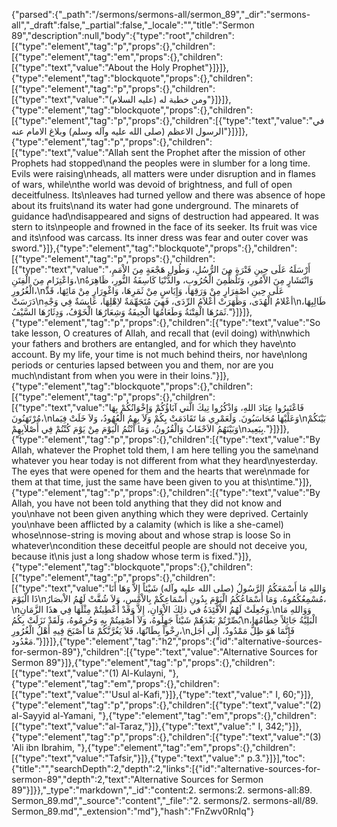 {"parsed":{"_path":"/sermons/sermons-all/sermon_89","_dir":"sermons-all","_draft":false,"_partial":false,"_locale":"","title":"Sermon 89","description":null,"body":{"type":"root","children":[{"type":"element","tag":"p","props":{},"children":[{"type":"element","tag":"em","props":{},"children":[{"type":"text","value":"About the Holy Prophet"}]}]},{"type":"element","tag":"blockquote","props":{},"children":[{"type":"element","tag":"p","props":{},"children":[{"type":"text","value":"ومن خطبة له (عليه السلام)"}]}]},{"type":"element","tag":"blockquote","props":{},"children":[{"type":"element","tag":"p","props":{},"children":[{"type":"text","value":"في الرسول الاعظم (صلى الله عليه وآله وسلم) وبلاغ الامام عنه"}]}]},{"type":"element","tag":"p","props":{},"children":[{"type":"text","value":"Allah sent the Prophet after the mission of other Prophets had stopped\nand the peoples were in slumber for a long time. Evils were raising\nheads, all matters were under disruption and in flames of wars, while\nthe world was devoid of brightness, and full of open deceitfulness. Its\nleaves had turned yellow and there was absence of hope about its fruits\nand its water had gone underground. The minarets of guidance had\ndisappeared and signs of destruction had appeared. It was stern to its\npeople and frowned in the face of its seeker. Its fruit was vice and its\nfood was carcass. Its inner dress was fear and outer cover was sword."}]},{"type":"element","tag":"blockquote","props":{},"children":[{"type":"element","tag":"p","props":{},"children":[{"type":"text","value":"أَرْسَلَهُ عَلَى حِينِ فَتْرَةٍ مِنَ الرُّسُلِ، وَطُولِ هَجْعَةٍ مِنَ الاْمَمِ، وَاعْتِزَامٍ مِنَ الْفِتَنِ،\nوَانْتَشَارٍ مِنَ الاْمُورِ، وَتَلَظٍّمِنَ الْحُرُوبِ، والدُّنْيَا كَاسِفَةُ النُّورِ، ظَاهِرَةُ الْغُرُورِ،\nعَلَى حِينِ اصْفِرَارٍ مِنْ وَرَقِهَا، وَإِيَاسٍ مِنْ ثَمَرِهَا، وَاغْوِرَارٍ مِنْ مَائِهَا، قَدْ دَرَسَتْ\nأعْلامُ الْهُدَى، وَظَهَرَتْ أَعْلاَمُ الرِّدَى، فَهِيَ مُتَجَهِّمَةٌ لاِهْلِهَا، عَابِسَةٌ فِي وَجْهِ\nطَالِبِهَا، ثَمَرُهَا الْفِتْنَةُ وَطَعَامُهَا الْجِيفَةُ وَشِعَارُهَا الْخَوْفُ، وَدِثَارُهَا السَّيْفُ."}]}]},{"type":"element","tag":"p","props":{},"children":[{"type":"text","value":"So take lesson, O creatures of Allah, and recall that (evil doing) with\nwhich your fathers and brothers are entangled, and for which they have\nto account. By my life, your time is not much behind theirs, nor have\nlong periods or centuries lapsed between you and them, nor are you much\ndistant from when you were in their loins."}]},{"type":"element","tag":"blockquote","props":{},"children":[{"type":"element","tag":"p","props":{},"children":[{"type":"text","value":"فَاعْتَبِرُوا عِبَادَ اللهِ، وَاذْكُرُوا تِيكَ الَّتي آبَاؤُكُمْ وَإِخْوَانُكُمْ بِهَا مُرْتَهَنُونَ،\nوَعَلَيْهَا مُحَاسَبُونَ. وَلَعَمْرِي مَا تَقَادَمَتْ بِكُمْ وَلاَ بِهِمُ الْعُهُودُ، وَلاَ خَلَتْ فِيَما\nبَيْنَكُمْ وَبَيْنَهُمُ الاَحْقَابُ وَالْقُرُونُ، وَمَا أَنْتُمُ الْيَوْمَ مِنْ يَوْمَ كُنْتُمْ فِي أَصْلاَبِهِمْ\nبِبَعِيد."}]}]},{"type":"element","tag":"p","props":{},"children":[{"type":"text","value":"By Allah, whatever the Prophet told them, I am here telling you the same\nand whatever you hear today is not different from what they heard\nyesterday. The eyes that were opened for them and the hearts that were\nmade for them at that time, just the same have been given to you at this\ntime."}]},{"type":"element","tag":"p","props":{},"children":[{"type":"text","value":"By Allah, you have not been told anything that they did not know and you\nhave not been given anything which they were deprived. Certainly you\nhave been afflicted by a calamity (which is like a she-camel) whose\nnose-string is moving about and whose strap is loose So in whatever\ncondition these deceitful people are should not deceive you, because it\nis just a long shadow whose term is fixed."}]},{"type":"element","tag":"blockquote","props":{},"children":[{"type":"element","tag":"p","props":{},"children":[{"type":"text","value":"وَاللهِ مَا أَسْمَعَكُمُ الرَّسُولُ (صلى الله عليه وآله) شَيْئاً إِلاَّ وَهَا أَنَا ذَا الْيَوْمَ\nمُسْمِعُكُمُوهُ، وَمَا أَسْمَاعُكُمُ الْيَوْمَ بِدُونِ أَسْمَاعِكُمْ بِالاْمْسِ، وَلاَ شُقَّتْ لَهُمُ الاْبصَارُ،\nوَجُعِلَتْ لَهُمُ الاْفْئِدَةُ في ذلِكَ الاْوَانِ، إِلاَّ وَقَدْ أُعْطِيتُمْ مِثْلَهَا فِي هذَا الزَّمَانِ.\nوَوَاللهِ مَا بُصِّرْتُمْ بَعْدَهُمْ شَيْئاً جَهِلُوهُ، وَلاَ أُصْفِيتُمْ بِهِ وَحُرِمُوهُ، وَلَقَدْ نَزَلَتْ بِكُمُ\nالْبَلِيَّةُ جَائِلاً خِطَامُهَا، رِخْواً بِطَانُهَا، فَلاَ يَغُرَّنَّكُمْ مَا أَصْبَحَ فِيهِ أَهْلُ الْغُرُورِ،\nفَإِنَّمَا هَوَ ظِلٌّ مَمْدُودٌ، إِلَى أَجَل مَعْدُود."}]}]},{"type":"element","tag":"h2","props":{"id":"alternative-sources-for-sermon-89"},"children":[{"type":"text","value":"Alternative Sources for Sermon 89"}]},{"type":"element","tag":"p","props":{},"children":[{"type":"text","value":"(1) Al-Kulayni, "},{"type":"element","tag":"em","props":{},"children":[{"type":"text","value":"'Usul al-Kafi,"}]},{"type":"text","value":" I, 60;"}]},{"type":"element","tag":"p","props":{},"children":[{"type":"text","value":"(2) al-Sayyid al-Yamani, "},{"type":"element","tag":"em","props":{},"children":[{"type":"text","value":"al-Taraz,"}]},{"type":"text","value":" I, 342;"}]},{"type":"element","tag":"p","props":{},"children":[{"type":"text","value":"(3) 'Ali ibn Ibrahim, "},{"type":"element","tag":"em","props":{},"children":[{"type":"text","value":"Tafsir,"}]},{"type":"text","value":" p.3."}]}],"toc":{"title":"","searchDepth":2,"depth":2,"links":[{"id":"alternative-sources-for-sermon-89","depth":2,"text":"Alternative Sources for Sermon 89"}]}},"_type":"markdown","_id":"content:2. sermons:2. sermons-all:89. Sermon_89.md","_source":"content","_file":"2. sermons/2. sermons-all/89. Sermon_89.md","_extension":"md"},"hash":"FnZwv0RnIq"}